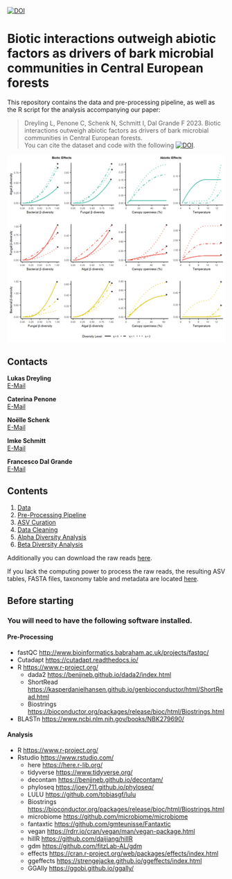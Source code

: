 [![DOI](https://zenodo.org/badge/659820253.svg)](https://zenodo.org/badge/latestdoi/659820253)
# Biotic interactions outweigh abiotic factors as drivers of bark microbial communities in Central European forests 

This repository contains the data and pre-processing pipeline, as well as the R script for the analysis accompanying our paper: 

> Dreyling L, Penone C, Schenk N, Schmitt I, Dal Grande F 2023. Biotic interactions outweigh abiotic factors as drivers of bark microbial communities in Central European forests.  
> You can cite the dataset and code with the following [![DOI](https://zenodo.org/badge/659820253.svg)](https://zenodo.org/badge/latestdoi/659820253).

![Important effects on beta diversity](https://github.com/LukDrey/bark_microbiome_drivers/blob/main/Figure4_effects_beta.png)

## Contacts

**Lukas Dreyling**  
[E-Mail](mailto:lukas.dreyling@senckenberg.de)  

**Caterina Penone**  
[E-Mail](mailto:caterina.penone@unibe.ch)

**Noëlle Schenk**  
[E-Mail](mailto:noelle.schenk@unibe.ch)

**Imke Schmitt**  
[E-Mail](mailto:imke.schmitt@senckenberg.de)  

**Francesco Dal Grande**  
[E-Mail](mailto:francesco.dalgrande@unipd.it)  

## Contents

1. [Data](Data)
2. [Pre-Processing Pipeline](00_Read_Processing_pipeline.txt)
3. [ASV Curation](01_ASV_Curation.R)
4. [Data Cleaning](02_Data_Cleaning.R)
5. [Alpha Diversity Analysis](03_Alpha_Diversity.R)
6. [Beta Diversity Analysis](04_Beta_Diversity.R)

Additionally you can download the raw reads [here](https://www.ncbi.nlm.nih.gov/bioproject/PRJNA932736).  

If you lack the computing power to process the raw reads, the resulting ASV tables, FASTA files, taxonomy table and metadata are located [here](Data).  

## Before starting

### You will need to have the following software installed.

#### Pre-Processing 
* fastQC http://www.bioinformatics.babraham.ac.uk/projects/fastqc/
* Cutadapt https://cutadapt.readthedocs.io/
* R https://www.r-project.org/
    - dada2 https://benjjneb.github.io/dada2/index.html
    - ShortRead https://kasperdanielhansen.github.io/genbioconductor/html/ShortRead.html
    - Biostrings https://bioconductor.org/packages/release/bioc/html/Biostrings.html
* BLASTn https://www.ncbi.nlm.nih.gov/books/NBK279690/

#### Analysis
* R https://www.r-project.org/
* Rstudio https://www.rstudio.com/
  - here https://here.r-lib.org/
  - tidyverse https://www.tidyverse.org/
  - decontam https://benjjneb.github.io/decontam/
  - phyloseq https://joey711.github.io/phyloseq/
  - LULU https://github.com/tobiasgf/lulu
  - Biostrings https://bioconductor.org/packages/release/bioc/html/Biostrings.html
  - microbiome https://github.com/microbiome/microbiome
  - fantaxtic https://github.com/gmteunisse/Fantaxtic
  - vegan https://rdrr.io/cran/vegan/man/vegan-package.html
  - hillR https://github.com/daijiang/hillR
  - gdm https://github.com/fitzLab-AL/gdm
  - effects https://cran.r-project.org/web/packages/effects/index.html
  - ggeffects https://strengejacke.github.io/ggeffects/index.html
  - GGAlly https://ggobi.github.io/ggally/

